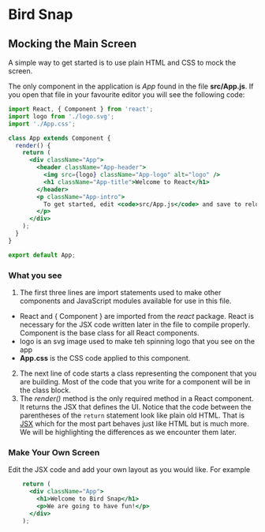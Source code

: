# Bird Snap

## Mocking the Main Screen
A simple way to get started is to use plain HTML and CSS to mock the screen.

The only component in the application is *App* found in the file __src/App.js__.
If you open that file in your favourite editor you will see the following code:

```jsx harmony
import React, { Component } from 'react';
import logo from './logo.svg';
import './App.css';

class App extends Component {
  render() {
    return (
      <div className="App">
        <header className="App-header">
          <img src={logo} className="App-logo" alt="logo" />
          <h1 className="App-title">Welcome to React</h1>
        </header>
        <p className="App-intro">
          To get started, edit <code>src/App.js</code> and save to reload.
        </p>
      </div>
    );
  }
}

export default App;
```

### What you see
1. The first three lines are import statements used to make other components and
JavaScript modules available for use in this file.
  - React and { Component } are imported from the *react* package. React is necessary
  for the JSX code written later in the file to compile properly. Component is
  the base class for all React components.
  - logo is an svg image used to make teh spinning logo that you see on the app
  - __App.css__ is the CSS code applied to this component.
2. The next line of code starts a class representing the component that you are building.
Most of the code that you write for a component will be in the class block.
3. The *render()* method is the only required method in a React component. It returns the JSX that defines the UI. Notice that 
the code between the parentheses of the `return` statement look like plain old HTML. That is [JSX](https://reactjs.org/docs/introducing-jsx.html) which for the most part behaves just like HTML but is much more. 
We will be highlighting the differences as we encounter them later.
    

### Make Your Own Screen
Edit the JSX code and add your own layout as you would like. For example

```jsx harmony
    return (
      <div className="App">
        <h1>Welcome to Bird Snap</h1>
        <p>We are going to have fun!</p>
      </div>
    );
```
